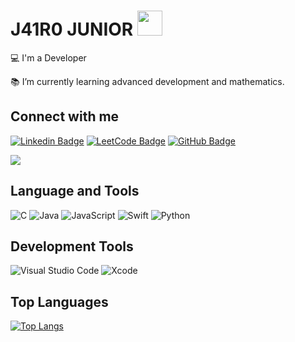 # J41R0 JUNIOR <img src="https://github.com/TheDudeThatCode/TheDudeThatCode/blob/master/Assets/Developer.gif" width="40">

:computer: I'm a Developer

:books: I’m currently learning advanced development and mathematics.

## Connect with me

[![Linkedin Badge](https://img.shields.io/badge/LinkedIn-0077B5?style=for-the-badge&logo=linkedin&logoColor=white)](https://www.linkedin.com/in/jairo-júnior)
[![LeetCode Badge](https://img.shields.io/badge/LeetCode-FFA116?style=for-the-badge&logo=leetcode&logoColor=white)](https://leetcode.com/u/u7A1I33hcG/)
[![GitHub Badge](https://img.shields.io/badge/GitHub-100000?style=for-the-badge&logo=github&logoColor=white)](https://github.com/J41R0JUNIOR)

<a href="mailto:jairojjr2003@gmail.com"><img src="https://img.shields.io/badge/-Gmail-D14836?style=for-the-badge&logo=gmail&logoColor=white" target="_blank"></a>

## Language and Tools

![C](https://img.shields.io/badge/C-00599C?style=for-the-badge&logo=c&logoColor=white)
![Java](https://img.shields.io/badge/Java-007396?style=for-the-badge&logo=java&logoColor=white)
![JavaScript](https://img.shields.io/badge/JavaScript-323330?style=for-the-badge&logo=javascript&logoColor=F7DF1E)
![Swift](https://img.shields.io/badge/Swift-FA7343?style=for-the-badge&logo=swift&logoColor=white)
![Python](https://img.shields.io/badge/Python-3776AB?style=for-the-badge&logo=python&logoColor=white)

## Development Tools

![Visual Studio Code](https://img.shields.io/badge/Visual_Studio_Code-0078D4?style=for-the-badge&logo=visual%20studio%20code&logoColor=white)
![Xcode](https://img.shields.io/badge/Xcode-147EFB?style=for-the-badge&logo=xcode&logoColor=white)

## Top Languages

[![Top Langs](https://github-readme-stats.vercel.app/api/top-langs/?username=J41R0JUNIOR&layout=compact&hide=jupyter%20notebook,html,css)](https://github.com/J41R0JUNIOR/github-readme-stats)

